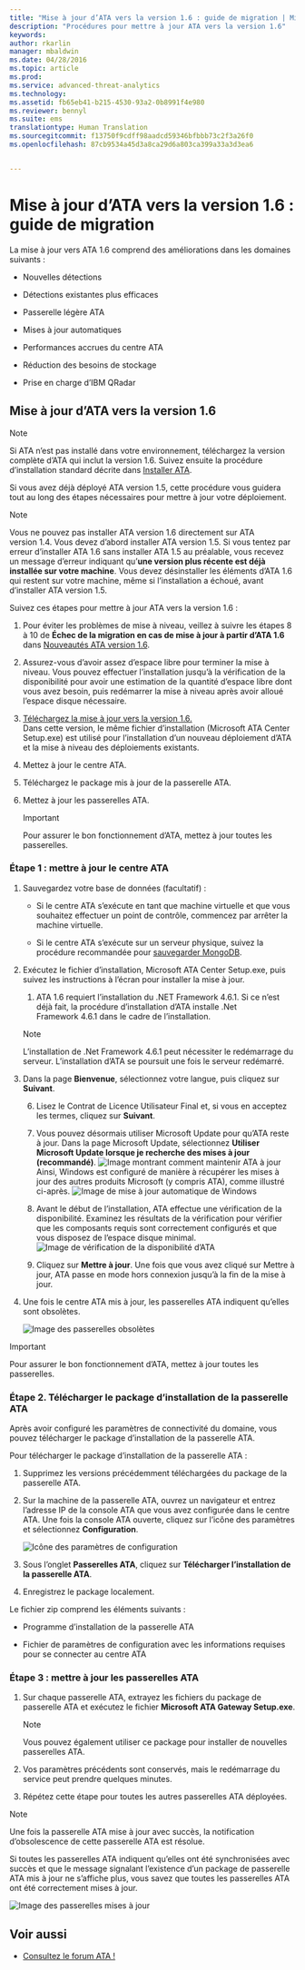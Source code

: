 ```yaml
---
title: "Mise à jour d’ATA vers la version 1.6 : guide de migration | Microsoft ATA"
description: "Procédures pour mettre à jour ATA vers la version 1.6"
keywords: 
author: rkarlin
manager: mbaldwin
ms.date: 04/28/2016
ms.topic: article
ms.prod: 
ms.service: advanced-threat-analytics
ms.technology: 
ms.assetid: fb65eb41-b215-4530-93a2-0b8991f4e980
ms.reviewer: bennyl
ms.suite: ems
translationtype: Human Translation
ms.sourcegitcommit: f13750f9cdff98aadcd59346bfbbb73c2f3a26f0
ms.openlocfilehash: 87cb9534a45d3a8ca29d6a803ca399a33a3d3ea6


---
```


# Mise à jour d’ATA vers la version 1.6 : guide de migration
La mise à jour vers ATA 1.6 comprend des améliorations dans les domaines suivants :

-   Nouvelles détections

-   Détections existantes plus efficaces

-   Passerelle légère ATA

-   Mises à jour automatiques

-   Performances accrues du centre ATA

-   Réduction des besoins de stockage

-   Prise en charge d’IBM QRadar

## Mise à jour d’ATA vers la version 1.6
> [!NOTE] 
> Si ATA n’est pas installé dans votre environnement, téléchargez la version complète d’ATA qui inclut la version 1.6. Suivez ensuite la procédure d’installation standard décrite dans [Installer ATA](/advanced-threat-analytics/deploy-use/install-ata).

Si vous avez déjà déployé ATA version 1.5, cette procédure vous guidera tout au long des étapes nécessaires pour mettre à jour votre déploiement.

> [!NOTE] 
> Vous ne pouvez pas installer ATA version 1.6 directement sur ATA version 1.4. Vous devez d’abord installer ATA version 1.5. Si vous tentez par erreur d’installer ATA 1.6 sans installer ATA 1.5 au préalable, vous recevez un message d’erreur indiquant qu’**une version plus récente est déjà installée sur votre machine**. Vous devez désinstaller les éléments d’ATA 1.6 qui restent sur votre machine, même si l’installation a échoué, avant d’installer ATA version 1.5.

Suivez ces étapes pour mettre à jour ATA vers la version 1.6 :

1. Pour éviter les problèmes de mise à niveau, veillez à suivre les étapes 8 à 10 de **Échec de la migration en cas de mise à jour à partir d’ATA 1.6** dans [Nouveautés ATA version 1.6](whats-new-version-1.6.md).
2. Assurez-vous d’avoir assez d’espace libre pour terminer la mise à niveau. Vous pouvez effectuer l’installation jusqu’à la vérification de la disponibilité pour avoir une estimation de la quantité d’espace libre dont vous avez besoin, puis redémarrer la mise à niveau après avoir alloué l’espace disque nécessaire.
1.  [Téléchargez la mise à jour vers la version 1.6.](http://www.microsoft.com/evalcenter/evaluate-microsoft-advanced-threat-analytics)<br>
Dans cette version, le même fichier d’installation (Microsoft ATA Center Setup.exe) est utilisé pour l’installation d’un nouveau déploiement d’ATA et la mise à niveau des déploiements existants.

2.  Mettez à jour le centre ATA.

3.  Téléchargez le package mis à jour de la passerelle ATA.

4.  Mettez à jour les passerelles ATA.

    > [!IMPORTANT]
    > Pour assurer le bon fonctionnement d’ATA, mettez à jour toutes les passerelles.

### Étape 1 : mettre à jour le centre ATA

1.  Sauvegardez votre base de données (facultatif) :

    -   Si le centre ATA s’exécute en tant que machine virtuelle et que vous souhaitez effectuer un point de contrôle, commencez par arrêter la machine virtuelle.

    -   Si le centre ATA s’exécute sur un serveur physique, suivez la procédure recommandée pour [sauvegarder MongoDB](https://docs.mongodb.org/manual/core/backups/).

2.  Exécutez le fichier d’installation, Microsoft ATA Center Setup.exe, puis suivez les instructions à l’écran pour installer la mise à jour.

    1.  ATA 1.6 requiert l’installation du .NET Framework 4.6.1. Si ce n’est déjà fait, la procédure d’installation d’ATA installe .Net Framework 4.6.1 dans le cadre de l’installation.<br>
    > [!NOTE]
    > L’installation de .Net Framework 4.6.1 peut nécessiter le redémarrage du serveur. L’installation d’ATA se poursuit une fois le serveur redémarré.
5.  Dans la page **Bienvenue**, sélectionnez votre langue, puis cliquez sur **Suivant**.

    6.  Lisez le Contrat de Licence Utilisateur Final et, si vous en acceptez les termes, cliquez sur **Suivant**.

    7.  Vous pouvez désormais utiliser Microsoft Update pour qu’ATA reste à jour.  Dans la page Microsoft Update, sélectionnez **Utiliser Microsoft Update lorsque je recherche des mises à jour (recommandé)**.
    ![Image montrant comment maintenir ATA à jour](media/ata_ms_update.png) Ainsi, Windows est configuré de manière à récupérer les mises à jour des autres produits Microsoft (y compris ATA), comme illustré ci-après. 
     ![Image de mise à jour automatique de Windows](media/ata_installupdatesautomatically.png)

    8.  Avant le début de l’installation, ATA effectue une vérification de la disponibilité. Examinez les résultats de la vérification pour vérifier que les composants requis sont correctement configurés et que vous disposez de l’espace disque minimal. 
    ![Image de vérification de la disponibilité d’ATA](media/ata_install_readinesschecks.png)

    3.  Cliquez sur **Mettre à jour**. Une fois que vous avez cliqué sur Mettre à jour, ATA passe en mode hors connexion jusqu’à la fin de la mise à jour.

4.  Une fois le centre ATA mis à jour, les passerelles ATA indiquent qu’elles sont obsolètes.

    ![Image des passerelles obsolètes](media/ATA-center-outdated.png)

> [!IMPORTANT] 
> Pour assurer le bon fonctionnement d’ATA, mettez à jour toutes les passerelles.

### Étape 2. Télécharger le package d’installation de la passerelle ATA
Après avoir configuré les paramètres de connectivité du domaine, vous pouvez télécharger le package d’installation de la passerelle ATA.

Pour télécharger le package d’installation de la passerelle ATA :

1.  Supprimez les versions précédemment téléchargées du package de la passerelle ATA.

2.  Sur la machine de la passerelle ATA, ouvrez un navigateur et entrez l’adresse IP de la console ATA que vous avez configurée dans le centre ATA. Une fois la console ATA ouverte, cliquez sur l’icône des paramètres et sélectionnez **Configuration**.

    ![Icône des paramètres de configuration](media/ATA-config-icon.JPG)

3.  Sous l’onglet **Passerelles ATA**, cliquez sur **Télécharger l’installation de la passerelle ATA**.

4.  Enregistrez le package localement.

Le fichier zip comprend les éléments suivants :

-   Programme d’installation de la passerelle ATA

-   Fichier de paramètres de configuration avec les informations requises pour se connecter au centre ATA

### Étape 3 : mettre à jour les passerelles ATA

1.  Sur chaque passerelle ATA, extrayez les fichiers du package de passerelle ATA et exécutez le fichier **Microsoft ATA Gateway Setup.exe**.

    > [!NOTE] 
    > Vous pouvez également utiliser ce package pour installer de nouvelles passerelles ATA.

2.  Vos paramètres précédents sont conservés, mais le redémarrage du service peut prendre quelques minutes.

3.  Répétez cette étape pour toutes les autres passerelles ATA déployées.

> [!NOTE] 
> Une fois la passerelle ATA mise à jour avec succès, la notification d’obsolescence de cette passerelle ATA est résolue.

Si toutes les passerelles ATA indiquent qu’elles ont été synchronisées avec succès et que le message signalant l’existence d’un package de passerelle ATA mis à jour ne s’affiche plus, vous savez que toutes les passerelles ATA ont été correctement mises à jour.

![Image des passerelles mises à jour](media/ATA-gw-updated.png)


## Voir aussi

- [Consultez le forum ATA !](https://social.technet.microsoft.com/Forums/security/home?forum=mata)



<!--HONumber=Sep16_HO4-->


